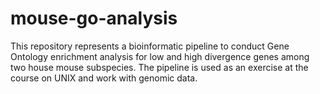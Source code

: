 # mouse-go-analysis
This repository represents a bioinformatic pipeline to conduct Gene Ontology enrichment analysis for low and high divergence genes among two house mouse subspecies. The pipeline is used as an exercise at the course on UNIX and work with genomic data.
